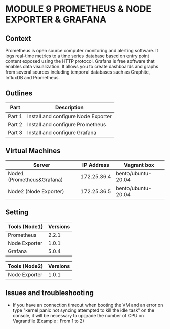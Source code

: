 # MODULE 9  PROMETHEUS & NODE EXPORTER & GRAFANA

## Context

Prometheus is open source computer monitoring and alerting software. It logs real-time metrics to a time series database based on entry point content exposed using the HTTP protocol. Grafana is free software that enables data visualization. It allows you to create dashboards and graphs from several sources including temporal databases such as Graphite, InfluxDB and Prometheus. 


## Outlines

Part      | Description
----------|-------
Part 1    | Install and configure Node Exporter
Part 2    | Install and configure Prometheus
Part 3    | Install and configure Grafana





## Virtual Machines



Server                     | IP Address      |  Vagrant box
---------------------------|-----------------|---------------
Node1 (Prometheus&Grafana) | 172.25.36.4     |  bento/ubuntu-20.04
Node2 (Node Exporter)      | 172.25.36.5     |  bento/ubuntu-20.04



## Setting


Tools (Node1)             | Versions
--------------------------|-------
Prometheus                | 2.2.1
Node Exporter             | 1.0.1
Grafana                   | 5.0.4

Tools (Node2)             | Versions
--------------------------|-------
Node Exporter             | 1.0.1






## Issues and troubleshooting

- If you have an connection timeout when booting the VM and an error on type "kernel panic not syncing attempted to kill the idle task" on the console, it will be necessary to upgrade the number of CPU on Vagrantfile (Example : From 1 to 2)
